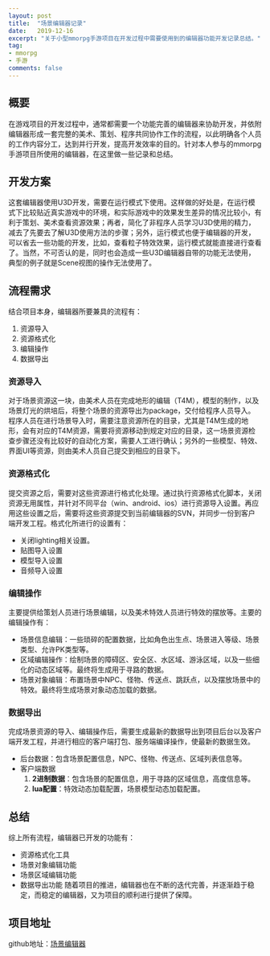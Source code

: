 ```yaml
---
layout: post
title:  "场景编辑器记录"
date:   2019-12-16
excerpt: "关于小型mmorpg手游项目在开发过程中需要使用到的编辑器功能开发记录总结。"
tag:
- mmorpg
- 手游
comments: false
---
```

## 概要

在游戏项目的开发过程中，通常都需要一个功能完善的编辑器来协助开发，并依附编辑器形成一套完整的美术、策划、程序共同协作工作的流程，以此明确各个人员的工作内容分工，达到并行开发，提高开发效率的目的。针对本人参与的mmorpg手游项目所使用的编辑器，在这里做一些记录和总结。

## 开发方案

这套编辑器使用U3D开发，需要在运行模式下使用。这样做的好处是，在运行模式下比较贴近真实游戏中的环境，和实际游戏中的效果发生差异的情况比较小，有利于策划、美术查看资源效果；再者，简化了非程序人员学习U3D使用的精力，减去了先要去了解U3D使用方法的步骤；另外，运行模式也便于编辑器的开发，可以省去一些功能的开发，比如，查看粒子特效效果，运行模式就能直接进行查看了。当然，不可否认的是，同时也会造成一些U3D编辑器自带的功能无法使用，典型的例子就是Scene视图的操作无法使用了。

## 流程需求

结合项目本身，编辑器所要兼具的流程有：
1. 资源导入
2. 资源格式化
3. 编辑操作
4. 数据导出

### 资源导入

对于场景资源这一块，由美术人员在完成地形的编辑（T4M），模型的制作，以及场景灯光的烘培后，将整个场景的资源导出为package，交付给程序人员导入。程序人员在进行场景导入时，需要注意资源所在的目录，尤其是T4M生成的地形，会有对应的T4M资源，需要将资源移动到规定对应的目录，这一场景资源检查步骤还没有比较好的自动化方案，需要人工进行确认；另外的一些模型、特效、界面UI等资源，则由美术人员自己提交到相应的目录下。

### 资源格式化

提交资源之后，需要对这些资源进行格式化处理。通过执行资源格式化脚本，关闭资源无用属性，并针对不同平台（win、android、ios）进行资源导入设置。再应用这些设置之后，需要将这些资源提交到当前编辑器的SVN，并同步一份到客户端开发工程。格式化所进行的设置有：
* 关闭lighting相关设置。
* 贴图导入设置
* 模型导入设置
* 音频导入设置

### 编辑操作

主要提供给策划人员进行场景编辑，以及美术特效人员进行特效的摆放等。主要的编辑操作有：
* 场景信息编辑：一些琐碎的配置数据，比如角色出生点、场景进入等级、场景类型、允许PK类型等。
* 区域编辑操作：绘制场景的障碍区、安全区、水区域、游泳区域，以及一些细化的动态区域等。最终将生成用于寻路的数据。
* 场景对象编辑：布置场景中NPC、怪物、传送点、跳跃点，以及摆放场景中的特效。最终将生成场景对象动态加载的数据。

### 数据导出

完成场景资源的导入、编辑操作后，需要生成最新的数据导出到项目后台以及客户端开发工程，并进行相应的客户端打包、服务端编译操作，使最新的数据生效。
* 后台数据：包含场景配置信息，NPC、怪物、传送点、区域列表信息等。
* 客户端数据
   1. **2进制数据**：包含场景的配置信息，用于寻路的区域信息，高度信息等。
   2. **lua配置**：特效动态加载配置，场景模型动态加载配置。

## 总结

综上所有流程，编辑器已开发的功能有：
* 资源格式化工具
* 场景对象编辑功能
* 场景区域编辑功能
* 数据导出功能
随着项目的推进，编辑器也在不断的迭代完善，并逐渐趋于稳定，而稳定的编辑器，又为项目的顺利进行提供了保障。

## 项目地址

github地址：[场景编辑器](https://github.com/V1nChy/Game-Scene-Editor)
